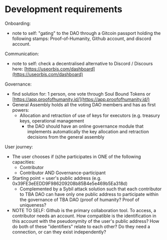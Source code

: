 # Development requirements

Onboarding:

* note to self: "gating" to the DAO through a Gitcoin passport holding the following stamps: Proof-of-Humanity, Github account, and discord account.

Communication:

* note to self: check a decentralised alternative to Discord / Discours here: [https://useorbis.com/dashboard](https://useorbis.com/dashboard)

Governance:

* find solution for: 1 person, one vote through Soul Bound Tokens or [https://app.proofofhumanity.id/](https://app.proofofhumanity.id/)
* General Assembly holds all the voting DAO members and has as first powers:
  * Allocation and retraction of use of keys for executors (e.g. treasury keys, operational management
    * the DAO should have an online governance module that implements automatically the key allocation and retraction decisions from the general assembly&#x20;

User journey:

* The user chooses if (s)he participates in ONE of the following capacities:
  * Contributor
  * Contributor AND Governance-participant
* Starting point = user's public address (e.g. 0x39FE3eEEDD9F986209208b85B4e5e469b5Ea318d)
  * Complemented by a Sybil attack solution such that each contributor to TBA DAO can have only one public address to participate within the governance of TBA DAO (proof of humanity? Proof of uniqueness?
* NOTE TO SELF: Github is the primary collaboration tool. To access, a contributor needs an account. How compatible is the identification in this account with the pseudonymity of the user's public address? How do both of these "identifiers" relate to each other? Do they need a connection, or can they exist independently?
